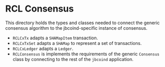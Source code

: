 # RCL Consensus 

This directory holds the types and classes needed
to connect the generic consensus algorithm to the
jbcoind-specific instance of consensus.

  * `RCLCxTx` adapts a `SHAMapItem` transaction.
  * `RCLCxTxSet` adapts a `SHAMap` to represent a set of transactions.
  * `RCLCxLedger` adapts a `Ledger`.
  * `RCLConsensus` is implements the requirements of the generic 
    `Consensus` class by connecting to the rest of the `jbcoind`
    application. 

